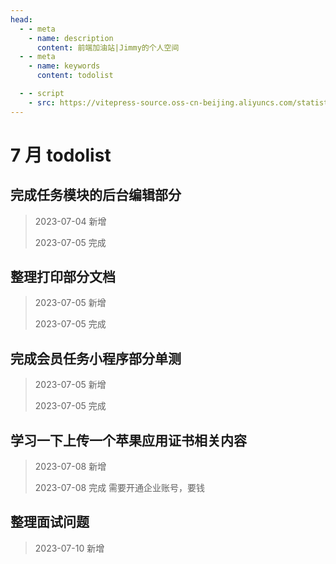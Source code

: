 ```yaml
---
head:
  - - meta
    - name: description
      content: 前端加油站|Jimmy的个人空间
  - - meta
    - name: keywords
      content: todolist

  - - script
    - src: https://vitepress-source.oss-cn-beijing.aliyuncs.com/statistics.js
---
```


# 7 月 todolist

## 完成任务模块的后台编辑部分

> 2023-07-04 新增
>
> 2023-07-05 完成

## 整理打印部分文档

> 2023-07-05 新增
>
> 2023-07-05 完成

## 完成会员任务小程序部分单测

> 2023-07-05 新增
>
> 2023-07-05 完成

## 学习一下上传一个苹果应用证书相关内容

> 2023-07-08 新增
>
> 2023-07-08 完成
> 需要开通企业账号，要钱

## 整理面试问题

> 2023-07-10 新增
